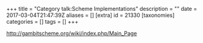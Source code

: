 +++
title = "Category talk:Scheme Implementations"
description = ""
date = 2017-03-04T21:47:39Z
aliases = []
[extra]
id = 21330
[taxonomies]
categories = []
tags = []
+++

http://gambitscheme.org/wiki/index.php/Main_Page
